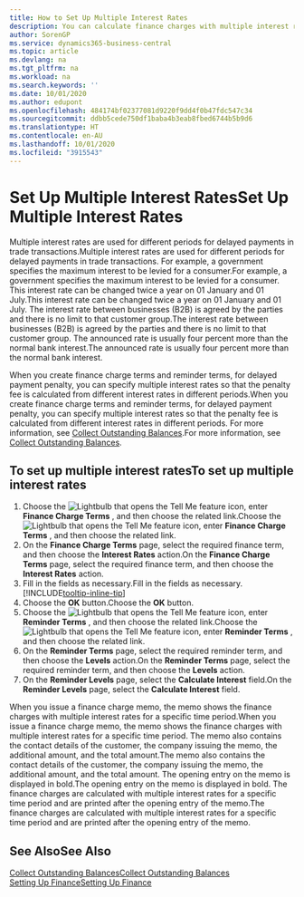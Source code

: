 ```yaml
---
title: How to Set Up Multiple Interest Rates
description: You can calculate finance charges with multiple interest rates for a specific period. The interest calculation is similar for all financial charges, with variation only in the rate of interest for a specific period.
author: SorenGP
ms.service: dynamics365-business-central
ms.topic: article
ms.devlang: na
ms.tgt_pltfrm: na
ms.workload: na
ms.search.keywords: ''
ms.date: 10/01/2020
ms.author: edupont
ms.openlocfilehash: 484174bf02377081d9220f9dd4f0b47fdc547c34
ms.sourcegitcommit: ddbb5cede750df1baba4b3eab8fbed6744b5b9d6
ms.translationtype: HT
ms.contentlocale: en-AU
ms.lasthandoff: 10/01/2020
ms.locfileid: "3915543"
---
```

# <a name="set-up-multiple-interest-rates"></a><span data-ttu-id="6e1fc-104">Set Up Multiple Interest Rates</span><span class="sxs-lookup"><span data-stu-id="6e1fc-104">Set Up Multiple Interest Rates</span></span>
<span data-ttu-id="6e1fc-105">Multiple interest rates are used for different periods for delayed payments in trade transactions.</span><span class="sxs-lookup"><span data-stu-id="6e1fc-105">Multiple interest rates are used for different periods for delayed payments in trade transactions.</span></span> <span data-ttu-id="6e1fc-106">For example, a government specifies the maximum interest to be levied for a consumer.</span><span class="sxs-lookup"><span data-stu-id="6e1fc-106">For example, a government specifies the maximum interest to be levied for a consumer.</span></span> <span data-ttu-id="6e1fc-107">This interest rate can be changed twice a year on 01 January and 01 July.</span><span class="sxs-lookup"><span data-stu-id="6e1fc-107">This interest rate can be changed twice a year on 01 January and 01 July.</span></span> <span data-ttu-id="6e1fc-108">The interest rate between businesses (B2B) is agreed by the parties and there is no limit to that customer group.</span><span class="sxs-lookup"><span data-stu-id="6e1fc-108">The interest rate between businesses (B2B) is agreed by the parties and there is no limit to that customer group.</span></span> <span data-ttu-id="6e1fc-109">The announced rate is usually four percent more than the normal bank interest.</span><span class="sxs-lookup"><span data-stu-id="6e1fc-109">The announced rate is usually four percent more than the normal bank interest.</span></span>

<span data-ttu-id="6e1fc-110">When you create finance charge terms and reminder terms, for delayed payment penalty, you can specify multiple interest rates so that the penalty fee is calculated from different interest rates in different periods.</span><span class="sxs-lookup"><span data-stu-id="6e1fc-110">When you create finance charge terms and reminder terms, for delayed payment penalty, you can specify multiple interest rates so that the penalty fee is calculated from different interest rates in different periods.</span></span> <span data-ttu-id="6e1fc-111">For more information, see [Collect Outstanding Balances](receivables-collect-outstanding-balances.md).</span><span class="sxs-lookup"><span data-stu-id="6e1fc-111">For more information, see [Collect Outstanding Balances](receivables-collect-outstanding-balances.md).</span></span>

## <a name="to-set-up-multiple-interest-rates"></a><span data-ttu-id="6e1fc-112">To set up multiple interest rates</span><span class="sxs-lookup"><span data-stu-id="6e1fc-112">To set up multiple interest rates</span></span>  
1.  <span data-ttu-id="6e1fc-113">Choose the ![Lightbulb that opens the Tell Me feature](media/ui-search/search_small.png "Tell me what you want to do") icon, enter **Finance Charge Terms** , and then choose the related link.</span><span class="sxs-lookup"><span data-stu-id="6e1fc-113">Choose the ![Lightbulb that opens the Tell Me feature](media/ui-search/search_small.png "Tell me what you want to do") icon, enter **Finance Charge Terms** , and then choose the related link.</span></span>  
2.  <span data-ttu-id="6e1fc-114">On the **Finance Charge Terms** page, select the required finance term, and then choose the **Interest Rates** action.</span><span class="sxs-lookup"><span data-stu-id="6e1fc-114">On the **Finance Charge Terms** page, select the required finance term, and then choose the **Interest Rates** action.</span></span>  
3.  <span data-ttu-id="6e1fc-115">Fill in the fields as necessary.</span><span class="sxs-lookup"><span data-stu-id="6e1fc-115">Fill in the fields as necessary.</span></span> [!INCLUDE[tooltip-inline-tip](includes/tooltip-inline-tip_md.md)]
4.  <span data-ttu-id="6e1fc-116">Choose the **OK** button.</span><span class="sxs-lookup"><span data-stu-id="6e1fc-116">Choose the **OK** button.</span></span>  
5.  <span data-ttu-id="6e1fc-117">Choose the ![Lightbulb that opens the Tell Me feature](media/ui-search/search_small.png "Tell me what you want to do") icon, enter **Reminder Terms** , and then choose the related link.</span><span class="sxs-lookup"><span data-stu-id="6e1fc-117">Choose the ![Lightbulb that opens the Tell Me feature](media/ui-search/search_small.png "Tell me what you want to do") icon, enter **Reminder Terms** , and then choose the related link.</span></span>  
6.  <span data-ttu-id="6e1fc-118">On the **Reminder Terms** page, select the required reminder term, and then choose the **Levels** action.</span><span class="sxs-lookup"><span data-stu-id="6e1fc-118">On the **Reminder Terms** page, select the required reminder term, and then choose the **Levels** action.</span></span>  
7.  <span data-ttu-id="6e1fc-119">On the **Reminder Levels** page, select the **Calculate Interest** field.</span><span class="sxs-lookup"><span data-stu-id="6e1fc-119">On the **Reminder Levels** page, select the **Calculate Interest** field.</span></span>  

<span data-ttu-id="6e1fc-120">When you issue a finance charge memo, the memo shows the finance charges with multiple interest rates for a specific time period.</span><span class="sxs-lookup"><span data-stu-id="6e1fc-120">When you issue a finance charge memo, the memo shows the finance charges with multiple interest rates for a specific time period.</span></span> <span data-ttu-id="6e1fc-121">The memo also contains the contact details of the customer, the company issuing the memo, the additional amount, and the total amount.</span><span class="sxs-lookup"><span data-stu-id="6e1fc-121">The memo also contains the contact details of the customer, the company issuing the memo, the additional amount, and the total amount.</span></span> <span data-ttu-id="6e1fc-122">The opening entry on the memo is displayed in bold.</span><span class="sxs-lookup"><span data-stu-id="6e1fc-122">The opening entry on the memo is displayed in bold.</span></span> <span data-ttu-id="6e1fc-123">The finance charges are calculated with multiple interest rates for a specific time period and are printed after the opening entry of the memo.</span><span class="sxs-lookup"><span data-stu-id="6e1fc-123">The finance charges are calculated with multiple interest rates for a specific time period and are printed after the opening entry of the memo.</span></span>  

## <a name="see-also"></a><span data-ttu-id="6e1fc-124">See Also</span><span class="sxs-lookup"><span data-stu-id="6e1fc-124">See Also</span></span>  
[<span data-ttu-id="6e1fc-125">Collect Outstanding Balances</span><span class="sxs-lookup"><span data-stu-id="6e1fc-125">Collect Outstanding Balances</span></span>](receivables-collect-outstanding-balances.md)  
[<span data-ttu-id="6e1fc-126">Setting Up Finance</span><span class="sxs-lookup"><span data-stu-id="6e1fc-126">Setting Up Finance</span></span>](finance-setup-finance.md)
